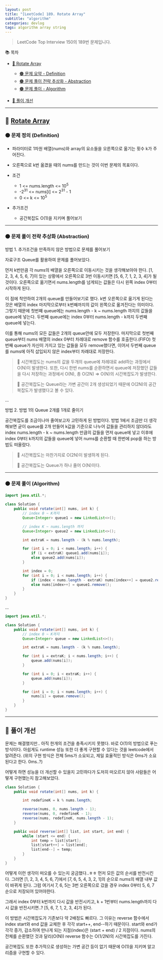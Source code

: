 ```yaml
---
layout: post
title: "[LeetCode] 189. Rotate Array"
subtitle: "algorithm"
categories: devlog
tags: algorithm array string
---
```


> LeetCode Top Interview 150의 189번 문제입니다.

<!--more-->

📚 목차
- [🌱 Rotate Array](#-rotate-array)
  - [🟤 문제 요약 - Definition](#-문제-요약-definition)
  - [🟤 문제 풀이 전략 추상화 - Abstraction](#-문제-풀이-전략-추상화-abstraction)
  - [🟤 문제 풀이 - Algorithm](#-문제-풀이-algorithm)

- [🌱 풀이 개선](#-풀이-개선)

----

## 🌱 [Rotate Array](https://leetcode.com/problems/rotate-array/description/?envType=study-plan-v2&envId=top-interview-150)

### 🟤 문제 정의 (Definition)

- 파라미터로 1차원 배열(nums)와 array의 요소들을 오른쪽으로 옮기는 횟수 k가 주어진다.

- 오른쪽으로 k번 옮겼을 때의 nums를 만드는 것이 이번 문제의 목표이다.


- 조건
  - 1 <= nums.length <= 10<sup>5</sup>
  - -2<sup>31</sup> <= nums[i] <= 2<sup>31</sup> - 1
  - 0 <= k <= 10<sup>5</sup>

- 추가조건
  - 공간복잡도 O(1)을 지키며 풀어보기

---

### 🟤 문제 풀이 전략 추상화 (Abstraction)

방법 1. 추가조건을 만족하지 않은 방법으로 문제를 풀어보기

자료구조 Queue를 활용하여 문제를 풀어보았다.

먼저 k번만큼 각 nums의 배열을 오른쪽으로 이동시키는 것을 생각해보아야 한다. [1, 2, 3, 4, 5, 6, 7]이 있는 상황에서 오른쪽으로 3번 이동시키면 
[5, 6, 7, 1, 2, 3, 4]가 될 것이다. 오른쪽으로 옮기면서 nums.length를 넘게되는 값들은 다시 왼쪽 index 0부터 시작하게 된다.

이 점에 착안하여 2개의 queue를 만들어보기로 했다. k번 오른쪽으로 옮기게 된다는 것은 배열의 index 마지막으로부터 k번째까지의 값이 왼쪽으로 옮겨진다는 의미이다. 
그렇기 때문에 첫번째 queue에는 nums.length - k ~ nums.length 까지의 값들을 queue에 넣는다. 두번째 queue에는 index 0부터 nums.length - k까지 두번째 queue에 
넣는다.

이를 통해 nums의 모든 값들은 2개의 queue안에 모두 저장한다. 마지막으로 첫번째 queue부터 nums 배열의 index 0부터 차례대로 remove 함수를 호출한다.(FIFO) 
첫번째 queue가 자신이 가지고 있는 값들을 모두 remove했다면, 이어서 두번째 queue를 nums에 아직 삽입되지 않은 index부터 차례대로 저장한다.


> 🥕 시간복잡도는 nums의 값을 두개의 queue에 차례대로 add하는 과정에서 O(N)이 발생한다. 또한, 다시 한번 nums를 순환하면서 queue에 저장했던 값들을 다시 
> 저장하는 과정에서 O(N), 총 O(2N) => O(N)의 시간복잡도가 발생한다.
> 
> 🥕 공간복잡도는 Queue라는 가변 공간이 2개 생성되었기 때문에 O(2N)의 공간복잡도가 발생했다고 볼 수 있다.

...

방법 2. 방법 1의 Queue 2개를 1개로 줄이기

공간복잡도를 조금이나마 줄여보고자 고민하게 된 방법이다. 방법 1에서 조금만 더 생각해보면 굳이 queue를 2개 만들어 k값을 기준으로 나누어 값들을 관리하지 않더라도 
index nums.length - k ~ nums.length 만큼의 값들을 먼저 queue에 넣고 이후에 index 0부터 k까지의 값들을 queue에 넣어 nums를 순환할 때 
한번에 pop을 하는 방법도 떠올랐다.

> 🥕 시간복잡도는 마찬가지로 O(2N)이 발생하게 된다.
>
> 🥕 공간복잡도는 Queue가 하나 줄어 O(N)이다.

---

### 🟤 문제 풀이 (Algorithm)
```java
import java.util.*;

class Solution {
    public void rotate(int[] nums, int k) {
		// index 0 ~ K까지
		Queue<Integer> queue1 = new LinkedList<>();

		// index K ~ nums.length 까지
		Queue<Integer> queue2 = new LinkedList<>();

		int extraK = nums.length - (k % nums.length);

		for (int i = 0; i < nums.length; i++) {
			if (i < extraK) queue1.add(nums[i]);
			else queue2.add(nums[i]);
		}

		int index = 0;
		for (int i = 0; i < nums.length; i++) {
			if (index < nums.length - extraK) nums[index++] = queue2.remove();
			else nums[index++] = queue1.remove();
		}
    }
}
```

...

```java
import java.util.*;

class Solution {
    public void rotate(int[] nums, int k) {
		// index 0 ~ K까지
		Queue<Integer> queue = new LinkedList<>();

		int extraK = nums.length - (k % nums.length);

        for (int i = extraK; i < nums.length; i++) {
            queue.add(nums[i]);
        }

        for (int i = 0; i < extraK; i++) {
            queue.add(nums[i]);
        }

		for (int i = 0; i < nums.length; i++) {
            nums[i] = queue.remove();
		}
    }
}
```
---

## 🌱 풀이 개선

문제는 해결했지만.. 아직 한개의 조건을 충족시키지 못했다. 바로 O(1)의 방법으로 푸는 방식이다. 아쉽게도 runtime 성능 또한 더 좋게 구현할 수 있다는 것을 
leetcode에서 알려준다. (위의 구현 방식은 전체 5ms가 소요되고, 제일 효율적인 방식은 0ms가 소요된다고 한다. 0ms..?)

어떻게 하면 성능을 더 개선할 수 있을지 고민하다가 도저히 떠오르지 않아 사람들은 어떻게 구현했는지 참고해보았다.

```java
class Solution {
    public void rotate(int[] nums, int k) {

        int redefineK = k % nums.length;

        reverse(nums, 0, nums.length - 1);
        reverse(nums, 0, redefineK - 1);
        reverse(nums, redefineK, nums.length - 1);
    }

    public void reverse(int[] list, int start, int end) {
        while (start <= end) {
            int temp = list[start];
            list[start++] = list[end];
            list[end--] = temp;
        }
    }
}
```

어떻게 이런 생각이 떠오를 수 있는지 궁금했다..ㅎㅎ 먼저 모든 값의 순서를 반전시킨다. 그러면 [1, 2, 3, 4, 5, 6, 7]에서 [7, 6, 5, 4, 3, 2, 1]의 순으로 
nums의 배열 내부 값이 바뀌게 된다. 그럼 여기서 7, 6, 5는 3번 오른쪽으로 갔을 경우 index 0부터 5, 6, 7 순으로 저장되어 있어야한다.

그래서 index 0부터 k번까지 다시 값을 반전시키고, k + 1번부터 nums.length까지 다시 값을 반전시키면..? [5, 6, 7, 1, 2, 3, 4]가 된다.

이 방법은 시간복잡도가 기존보다 약 2배정도 빠르다. 그 이유는 reverse 함수에서 index start와 end 값을 교체한 후 각각 start++, end--하기 때문이다. start와 end가 각각 증가, 감소하여 
만나게 되는 지점(index)은 (start + end) / 2 지점이다. nums의 전체를 순환했던 것과 달리(O(N)) reverse 함수는 O(1/2N)의 시간복잡도를 가진다.

공간복잡도 또한 추가적으로 생성하는 가변 공간 등이 없기 때문에 O(1)을 지키며 알고리즘을 구현할 수 있다.
